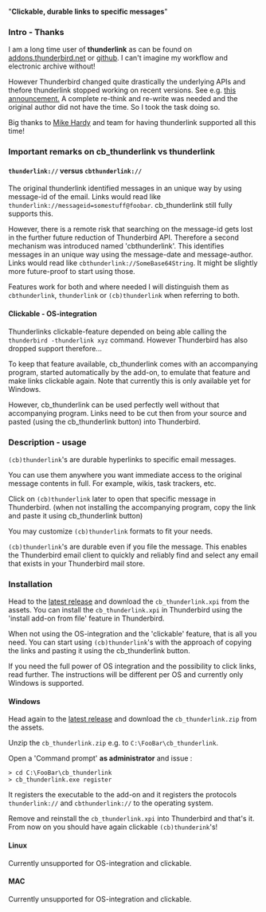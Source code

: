 "<b>Clickable, durable links to specific messages</b>"

### Intro - Thanks

I am a long time user of **thunderlink** as can be found on 
[addons.thunderbird.net](https://addons.thunderbird.net/nl/thunderbird/addon/thunderlink/) or [github](https://github.com/mikehardy/thunderlink). I can't imagine my workflow and electronic archive without!

However Thunderbird changed quite drastically the underlying APIs and thefore thunderlink stopped working on recent versions. See e.g. [this announcement.](https://www.thunderbird.net/en-US/thunderbird/78.0/releasenotes/)
A complete re-think and re-write was needed and the original author did not have the time. So I took the task doing so.

Big thanks to [Mike Hardy](https://github.com/mikehardy) and team for having thunderlink supported all this time!

### Important remarks on cb_thunderlink vs thunderlink

#### `thunderlink://` versus `cbthunderlink://`

The original thunderlink identified messages in an unique way by using message-id of the email. Links would read like `thunderlink://messageid=somestuff@foobar`. cb_thunderlink still fully supports this.

However, there is a remote risk that searching on the message-id gets lost in the further future reduction of Thunderbird API. Therefore a second mechanism was introduced named 'cbthunderlink'. This identifies messages in an unique way using the message-date and message-author. Links would read like `cbthunderlink://SomeBase64String`. It might be slightly more future-proof to start using those.

Features work for both and where needed I will distinguish them as `cbthunderlink`, `thunderlink` or `(cb)thunderlink` when referring to both.

#### Clickable - OS-integration

Thunderlinks clickable-feature depended on being able calling the `thunderbird -thunderlink xyz` command. However Thunderbird has also dropped support therefore... 

To keep that feature available, cb_thunderlink comes with an accompanying program, started automatically by the add-on, to emulate that feature and make links clickable again. Note that currently this is only available yet for Windows.

However, cb_thunderlink can be used perfectly well without that accompanying program. Links need to be cut then from your source and pasted (using the cb_thunderlink button) into Thunderbird.


### Description - usage

`(cb)thunderlink`'s are durable hyperlinks to specific email messages.

You can use them anywhere you want immediate access to the original message contents in full. 
For example, wikis, task trackers, etc.

Click on `(cb)thunderlink` later to open that specific message in Thunderbird.
(when not installing the accompanying program, copy the link and paste it using cb_thunderlink button)

You may customize `(cb)thunderlink` formats to fit your needs.

`(cb)thunderlink`'s are durable even if you file the message. This enables the Thunderbird email client to quickly and reliably find and select any email that exists in your Thunderbird mail store.

### Installation

Head to the [latest release](https://github.com/CamielBouchier/cb_thunderlink/releases) and download the `cb_thunderlink.xpi` from the assets. You can install the `cb_thunderlink.xpi` in Thunderbird using the 'install add-on from file' feature in Thunderbird.

When not using the OS-integration and the 'clickable' feature, that is all you need. 
You can start using `(cb)thunderlink`'s with the approach of copying the links and pasting it using the cb_thunderlink button.

If you need the full power of OS integration and the possibility to click links, read further. The instructions will be different per OS and currently only Windows is supported.

#### Windows

Head again to  the [latest release](https://github.com/CamielBouchier/cb_thunderlink/releases) and download the `cb_thunderlink.zip` from the assets.

Unzip the `cb_thunderlink.zip` e.g. to `C:\FooBar\cb_thunderlink`.

Open a 'Command prompt' **as administrator** and issue :

```
> cd C:\FooBar\cb_thunderlink
> cb_thunderlink.exe register
``` 

It registers the executable to the add-on and it registers the protocols `thunderlink://` and `cbthunderlink://` to the operating system.

Remove and reinstall the `cb_thunderlink.xpi` into Thunderbird and that's it. 
From now on you should have again clickable `(cb)thunderink`'s!

#### Linux

Currently unsupported for OS-integration and clickable.

#### MAC

Currently unsupported for OS-integration and clickable.

<!--
vim: syntax=markdown ts=4 sw=4 sts=4 sr et columns=100
-->
